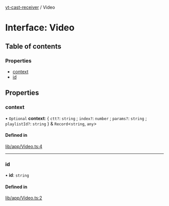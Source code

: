 [yt-cast-receiver](../README.md) / Video

# Interface: Video

## Table of contents

### Properties

- [context](Video.md#context)
- [id](Video.md#id)

## Properties

### context

• `Optional` **context**: { `ctt?`: `string` ; `index?`: `number` ; `params?`: `string` ; `playlistId?`: `string`  } & `Record`<`string`, `any`\>

#### Defined in

[lib/app/Video.ts:4](https://github.com/patrickkfkan/yt-cast-receiver/blob/6b07310/src/lib/app/Video.ts#L4)

___

### id

• **id**: `string`

#### Defined in

[lib/app/Video.ts:2](https://github.com/patrickkfkan/yt-cast-receiver/blob/6b07310/src/lib/app/Video.ts#L2)
